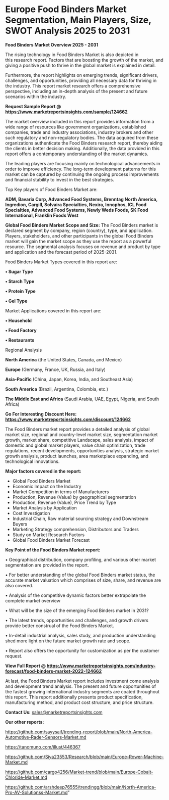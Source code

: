 # Europe Food Binders Market Segmentation, Main Players, Size, SWOT Analysis 2025 to 2031

<Strong> Food Binders Market Overview 2025 - 2031</strong>

The rising technology in Food Binders Market is also depicted in this research report. Factors that are boosting the growth of the market, and giving a positive push to thrive in the global market is explained in detail.

Furthermore, the report highlights on emerging trends, significant drivers, challenges, and opportunities, providing all necessary data for thriving in the industry. This report market research offers a comprehensive perspective, including an in-depth analysis of the present and future scenarios within the industry.

<strong>Request Sample Report @ <a href=https://www.marketreportsinsights.com/sample/124662>https://www.marketreportsinsights.com/sample/124662</a></strong>

The market overview included in this report provides information from a wide range of resources like government organizations, established companies, trade and industry associations, industry brokers and other such regulatory and non-regulatory bodies. The data acquired from these organizations authenticate the Food Binders research report, thereby aiding the clients in better decision making. Additionally, the data provided in this report offers a contemporary understanding of the market dynamics.

The leading players are focusing mainly on technological advancements in order to improve efficiency. The long-term development patterns for this market can be captured by continuing the ongoing process improvements and financial stability to invest in the best strategies.

Top Key players of Food Binders Market are:

<strong>ADM, Bavaria Corp, Advanced Food Systems, Brenntag North America, Ingredion, Cargill, Solvaira Specialties, Nexira, Innophos, ICL Food Specialties, Advanced Food Systems, Newly Weds Foods, SK Food International, Franklin Foods West</strong>

<strong><b>Global Food Binders Market Scope and Size:</b></strong>
The Food Binders market is declared segment by company, region (country), type, and application. Players, stakeholders, and other participants in the global Food Binders market will gain the market scope as they use the report as a powerful resource. The segmental analysis focuses on revenue and product by type and application and the forecast period of 2025-2031.

Food Binders Market Types covered in this report are:

<strong>• Sugar Type

• Starch Type

• Protein Type

• Gel Type</strong>

Market Applications covered in this report are:

<strong>• Household

• Food Factory

• Restaurants</strong> 

Regional Analysis

<strong>North America</strong> (the United States, Canada, and Mexico)

<strong>Europe</strong> (Germany, France, UK, Russia, and Italy)

<strong>Asia-Pacific</strong> (China, Japan, Korea, India, and Southeast Asia)

<strong>South America</strong> (Brazil, Argentina, Colombia, etc.)

<strong>The Middle East and Africa</strong> (Saudi Arabia, UAE, Egypt, Nigeria, and South Africa)

<strong>Go For Interesting Discount Here: <a href=https://www.marketreportsinsights.com/discount/124662>https://www.marketreportsinsights.com/discount/124662</a></strong>

The Food Binders market report provides a detailed analysis of global market size, regional and country-level market size, segmentation market growth, market share, competitive Landscape, sales analysis, impact of domestic and global market players, value chain optimization, trade regulations, recent developments, opportunities analysis, strategic market growth analysis, product launches, area marketplace expanding, and technological innovations.

<strong><b>Major factors covered in the report:</b></strong>
<ul>
  <li>Global Food Binders Market </li>
  <li>Economic Impact on the Industry</li>
  <li>Market Competition in terms of Manufacturers</li>
  <li>Production, Revenue (Value) by geographical segmentation</li>
  <li>Production, Revenue (Value), Price Trend by Type</li>
  <li>Market Analysis by Application</li>
  <li>Cost Investigation</li>
  <li>Industrial Chain, Raw material sourcing strategy and Downstream Buyers</li>
  <li>Marketing Strategy comprehension, Distributors and Traders</li>
  <li>Study on Market Research Factors</li>
  <li>Global Food Binders Market Forecast</li>
</ul>

<strong><b>Key Point of the Food Binders Market report:</b></strong>

• Geographical distribution, company profiling, and various other market segmentation are provided in the report.

• For better understanding of the global Food Binders market status, the accurate market valuation which comprises of size, share, and revenue are also covered.

• Analysis of the competitive dynamic factors better extrapolate the complete market overview

• What will be the size of the emerging Food Binders market in 2031?

• The latest trends, opportunities and challenges, and growth drivers provide better construal of the Food Binders Market.

• In-detail industrial analysis, sales study, and production understanding shed more light on the future market growth rate and scope.

• Report also offers the opportunity for customization as per the customer request.

<strong><b>View Full Report @ <a href=https://www.marketreportsinsights.com/industry-forecast/food-binders-market-2022-124662>https://www.marketreportsinsights.com/industry-forecast/food-binders-market-2022-124662</a></b></strong>


At last, the Food Binders Market report includes investment come analysis and development trend analysis. The present and future opportunities of the fastest growing international industry segments are coated throughout this report. This report additionally presents product specification, manufacturing method, and product cost structure, and price structure.

<strong>Contact Us:</strong>
sales@marketreportsinsights.com

<strong>Our other reports:</strong>

<a href=https://github.com/sayysaif/trending-report/blob/main/North-America-Automotive-Rader-Sensors-Market.md>https://github.com/sayysaif/trending-report/blob/main/North-America-Automotive-Rader-Sensors-Market.md</a>

<a href=https://tanomuno.com/illust/446367>https://tanomuno.com/illust/446367</a>

<a href=https://github.com/Siya23553/Research/blob/main/Europe-Rower-Machine-Market.md>https://github.com/Siya23553/Research/blob/main/Europe-Rower-Machine-Market.md</a>

<a href=https://github.com/cargo4256/Market-trend/blob/main/Europe-Cobalt-Chloride-Market.md>https://github.com/cargo4256/Market-trend/blob/main/Europe-Cobalt-Chloride-Market.md</a>

<a href=https://github.com/arshdeep76555/trendingg/blob/main/North-America-Pro-AV-Solutionss-Market.md>https://github.com/arshdeep76555/trendingg/blob/main/North-America-Pro-AV-Solutionss-Market.md</a>"
